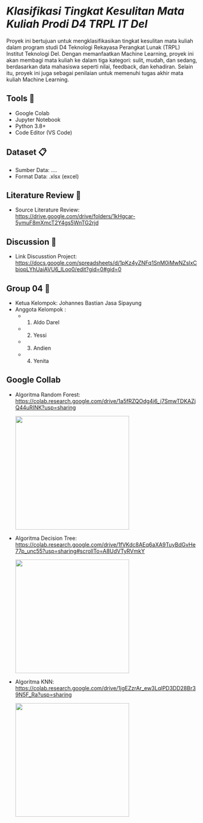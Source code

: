 # _Klasifikasi Tingkat Kesulitan Mata Kuliah Prodi D4 TRPL IT Del_ 

Proyek ini bertujuan untuk mengklasifikasikan tingkat kesulitan mata kuliah dalam program studi D4 Teknologi Rekayasa Perangkat Lunak (TRPL) Institut Teknologi Del. Dengan memanfaatkan Machine Learning, proyek ini akan membagi mata kuliah ke dalam tiga kategori: sulit, mudah, dan sedang, berdasarkan data mahasiswa seperti nilai, feedback, dan kehadiran. Selain itu, proyek ini juga sebagai penilaian untuk memenuhi tugas akhir mata kuliah Machine Learning.

## Tools :wrench:
- Google Colab
- Jupyter Notebook
- Python 3.8+
- Code Editor (VS Code)

## Dataset :clipboard:
- Sumber Data: ....
- Format Data: .xlsx (excel)

## Literature Review :notebook:
- Source Literature Review: https://drive.google.com/drive/folders/1kHgcar-5ymuF8mXmcT2Y4gs5WnTG2rjd

## Discussion :speech_balloon:
- Link Discusstion Project: https://docs.google.com/spreadsheets/d/1pKz4yZNFq1SnM0iMwNZslxCbiopLYhUaiAVU6_ILoo0/edit?gid=0#gid=0

## Group 04 :busts_in_silhouette:
- Ketua Kelompok: Johannes Bastian Jasa Sipayung
- Anggota Kelompok :
  - 1. Aldo Darel
  - 2. Yessi
  - 3. Andien
  - 4. Yenita

## Google Collab
- Algoritma Random Forest: https://colab.research.google.com/drive/1a5fRZQOdg4i6_j7SmwTDKAZjQ44uRINK?usp=sharing
  
  <img src="https://github.com/user-attachments/assets/a62b8f5d-aa96-44fa-a042-edde51c415d0" width="300">

- Algoritma Decision Tree: https://colab.research.google.com/drive/1fVKdc8AEq6aXA9TuyBdGvHe77p_unc55?usp=sharing#scrollTo=A8UdVTyRVmkY

  <img src="https://github.com/user-attachments/assets/c20f4691-f616-4f06-a273-b7a26fd8fff5" width="300">

- Algoritma KNN: https://colab.research.google.com/drive/1jgEZzrAr_ew3LqlPD3DD28Br39N5F_Ra?usp=sharing
  
  <img src="https://github.com/user-attachments/assets/30f46bf3-127f-43d4-9bdb-fa86c8fe1068" width="300">

